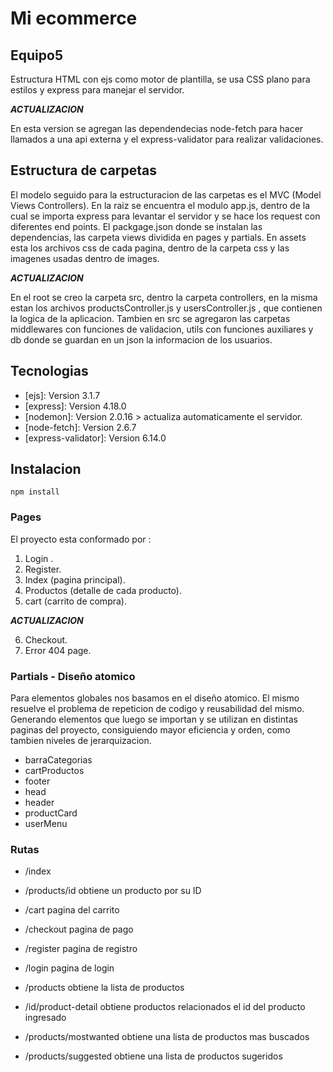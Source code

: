 # Mi ecommerce

## Equipo5

Estructura HTML con ejs como motor de plantilla, se usa CSS plano para estilos y express para manejar el servidor.

**_*ACTUALIZACION*_**

En esta version se agregan las dependendecias node-fetch para hacer llamados a una api externa y el express-validator para realizar validaciones.

## Estructura de carpetas

El modelo seguido para la estructuracion de las carpetas es el MVC (Model Views Controllers).
En la raiz se encuentra el modulo app.js, dentro de la cual se importa express para levantar el servidor y se hace los request con diferentes end points. El packgage.json donde se instalan las dependencias, las carpeta views dividida en pages y partials. En assets esta los archivos css de cada pagina, dentro de la carpeta css y las imagenes usadas dentro de images.

**_*ACTUALIZACION*_**

En el root se creo la carpeta src, dentro la carpeta controllers, en la misma estan los archivos productsController.js y usersController.js , que contienen la logica de la aplicacion. Tambien en src se agregaron las carpetas middlewares con funciones de validacion, utils con funciones auxiliares y db donde se guardan en un json la informacion de los usuarios. 

## Tecnologias
 *  [ejs]: Version 3.1.7
 *  [express]: Version 4.18.0
 *  [nodemon]: Version 2.0.16 > actualiza automaticamente el servidor.
 * [node-fetch]: Version 2.6.7
 * [express-validator]: Version 6.14.0

## Instalacion 
    npm install 

### Pages

El proyecto esta conformado por :

1. Login .
2. Register.
3. Index (pagina principal).
4. Productos (detalle de cada producto). 
5. cart (carrito de compra).

**_*ACTUALIZACION*_**

6. Checkout.
7. Error 404 page.

### Partials - Diseño atomico

Para elementos globales nos basamos en el diseño atomico. El mismo resuelve el problema de repeticion de codigo y reusabilidad del mismo. Generando elementos que luego se importan y se utilizan en distintas paginas del proyecto, consiguiendo mayor eficiencia y orden, como tambien niveles de jerarquizacion.

* barraCategorias
* cartProductos
* footer
* head
* header
* productCard
* userMenu

### Rutas

* /index
* /products/id obtiene un producto por su ID
* /cart pagina del carrito
* /checkout pagina de pago
* /register pagina de registro
* /login pagina de login

* /products  obtiene la lista de productos
* /id/product-detail obtiene productos relacionados el id del producto ingresado
* /products/mostwanted obtiene una lista de productos mas buscados
* /products/suggested obtiene una lista de productos sugeridos 



